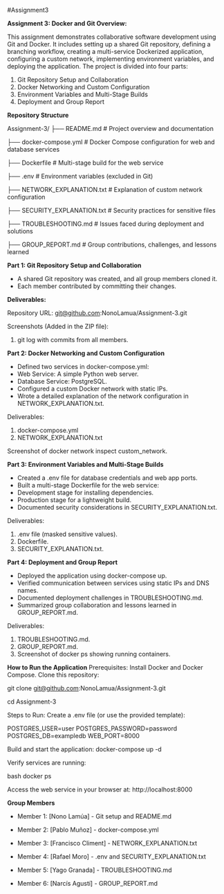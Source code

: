 #Assignment3

**Assignment 3: Docker and Git Overview:**

This assignment demonstrates collaborative software development using Git and Docker. It includes setting up a shared Git repository, defining a branching workflow, creating a multi-service Dockerized application, configuring a custom network, implementing environment variables, and deploying the application. The project is divided into four parts:

1. Git Repository Setup and Collaboration
2. Docker Networking and Custom Configuration
3. Environment Variables and Multi-Stage Builds
4. Deployment and Group Report

**Repository Structure**

Assignment-3/
├── README.md                      # Project overview and documentation

├── docker-compose.yml             # Docker Compose configuration for web and database services

├── Dockerfile                     # Multi-stage build for the web service

├── .env                           # Environment variables (excluded in Git)

├── NETWORK_EXPLANATION.txt        # Explanation of custom network configuration

├── SECURITY_EXPLANATION.txt       # Security practices for sensitive files

├── TROUBLESHOOTING.md             # Issues faced during deployment and solutions

├── GROUP_REPORT.md                # Group contributions, challenges, and lessons learned

**Part 1: Git Repository Setup and Collaboration**

- A shared Git repository was created, and all group members cloned it.
- Each member contributed by committing their changes.

**Deliverables:**

Repository URL: git@github.com:NonoLamua/Assignment-3.git

Screenshots (Added in the ZIP file):

1. git log with commits from all members.


**Part 2: Docker Networking and Custom Configuration**


- Defined two services in docker-compose.yml:
- Web Service: A simple Python web server.
- Database Service: PostgreSQL.
- Configured a custom Docker network with static IPs.
- Wrote a detailed explanation of the network configuration in NETWORK_EXPLANATION.txt.

  
Deliverables:

1. docker-compose.yml
2. NETWORK_EXPLANATION.txt

Screenshot of docker network inspect custom_network.

**Part 3: Environment Variables and Multi-Stage Builds**

- Created a .env file for database credentials and web app ports.
- Built a multi-stage Dockerfile for the web service:
- Development stage for installing dependencies.
- Production stage for a lightweight build.
- Documented security considerations in SECURITY_EXPLANATION.txt.

Deliverables:
1. .env file (masked sensitive values).
2. Dockerfile.
3. SECURITY_EXPLANATION.txt.

**Part 4: Deployment and Group Report**

- Deployed the application using docker-compose up.
- Verified communication between services using static IPs and DNS names.
- Documented deployment challenges in TROUBLESHOOTING.md.
- Summarized group collaboration and lessons learned in GROUP_REPORT.md.

Deliverables:

1. TROUBLESHOOTING.md.
2. GROUP_REPORT.md.
3. Screenshot of docker ps showing running containers.


**How to Run the Application**
Prerequisites:
Install Docker and Docker Compose.
Clone this repository:

git clone git@github.com:NonoLamua/Assignment-3.git

cd Assignment-3

Steps to Run:
Create a .env file (or use the provided template):

POSTGRES_USER=user
POSTGRES_PASSWORD=password
POSTGRES_DB=exampledb
WEB_PORT=8000

Build and start the application:
docker-compose up -d

Verify services are running:

bash
docker ps

Access the web service in your browser at:
http://localhost:8000


**Group Members**

- Member 1: [Nono Lamúa] - Git setup and README.md

- Member 2: [Pablo Muñoz] - docker-compose.yml

- Member 3: [Francisco Climent] - NETWORK_EXPLANATION.txt

- Member 4: [Rafael Moro] - .env and SECURITY_EXPLANATION.txt

- Member 5: [Yago Granada] - TROUBLESHOOTING.md

- Member 6: [Narcís Agustí] - GROUP_REPORT.md
